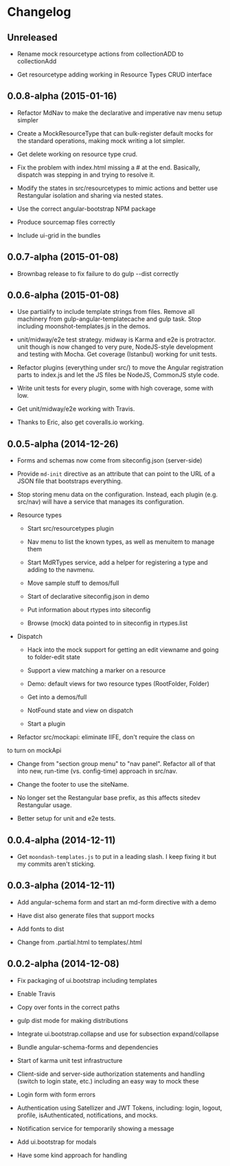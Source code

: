 # Changelog

## Unreleased

- Rename mock resourcetype actions from collectionADD to collectionAdd

- Get resourcetype adding working in Resource Types CRUD interface

## 0.0.8-alpha (2015-01-16)

- Refactor MdNav to make the declarative and imperative nav menu setup 
simpler

- Create a MockResourceType that can bulk-register default mocks for 
the standard operations, making mock writing a lot simpler.

- Get delete working on resource type crud.

- Fix the problem with index.html missing a # at the end. Basically, 
dispatch was stepping in and trying to resolve it.

- Modify the states in src/resourcetypes to mimic actions and better 
use Restangular isolation and sharing via nested states.

- Use the correct angular-bootstrap NPM package

- Produce sourcemap files correctly

- Include ui-grid in the bundles

## 0.0.7-alpha (2015-01-08)

- Brownbag release to fix failure to do gulp --dist correctly

## 0.0.6-alpha (2015-01-08)

- Use partialify to include template strings from files. Remove all 
machinery from gulp-angular-templatecache and gulp task. Stop including
moonshot-templates.js in the demos.

- unit/midway/e2e test strategy. midway is Karma and e2e is protractor.
unit though is now changed to very pure, NodeJS-style development and 
testing with Mocha. Get coverage (Istanbul) working for unit tests.

- Refactor plugins (everything under src/) to move the Angular 
registration parts to index.js and let the JS files be NodeJS, CommonJS
style code.

- Write unit tests for every plugin, some with high coverage, some with
low.

- Get unit/midway/e2e working with Travis.

- Thanks to Eric, also get coveralls.io working.

## 0.0.5-alpha (2014-12-26)

- Forms and schemas now come from siteconfig.json (server-side)

- Provide ``md-init`` directive as an attribute that can point to the 
URL of a JSON file that bootstraps everything.

- Stop storing menu data on the configuration. Instead, each plugin 
 (e.g. src/nav) will have a service that manages its configuration.

- Resource types

    * Start src/resourcetypes plugin
    
    * Nav menu to list the known types, as well as menuitem to manage 
    them
    
    * Start MdRTypes service, add a helper for registering a type and 
    adding to the navmenu.
    
    * Move sample stuff to demos/full
    
    * Start of declarative siteconfig.json in demo
    
    * Put information about rtypes into siteconfig
    
    * Browse (mock) data pointed to in siteconfig in rtypes.list

- Dispatch

    * Hack into the mock support for getting an edit viewname and going 
      to folder-edit state

    * Support a view matching a marker on a resource

    * Demo: default views for two resource types (RootFolder, Folder)

    * Get into a demos/full

    * NotFound state and view on dispatch

    * Start a plugin

- Refactor src/mockapi: eliminate IIFE, don't require the class on 
<body> to turn on mockApi

- Change from "section group menu" to "nav panel". Refactor all of that
 into new, run-time (vs. config-time) approach in src/nav.

- Change the footer to use the siteName.

- No longer set the Restangular base prefix, as this affects sitedev 
Restangular usage.

- Better setup for unit and e2e tests.

## 0.0.4-alpha (2014-12-11)

- Get ``moondash-templates.js`` to put in a leading slash. I keep 
fixing it but my commits aren't sticking.

## 0.0.3-alpha (2014-12-11)

- Add angular-schema form and start an md-form directive with a demo

- Have dist also generate files that support mocks

- Add fonts to dist

- Change from .partial.html to templates/.html

## 0.0.2-alpha (2014-12-08)

- Fix packaging of ui.bootstrap including templates

- Enable Travis

- Copy over fonts in the correct paths

- gulp dist mode for making distributions

- Integrate ui.bootstrap.collapse and use for subsection expand/collapse

- Bundle angular-schema-forms and dependencies

- Start of karma unit test infrastructure

- Client-side and server-side authorization statements and handling 
(switch to login state, etc.) including an easy way to mock these

- Login form with form errors

- Authentication using Satellizer and JWT Tokens, including: login, 
logout, profile, isAuthenticated, notifications, and mocks.

- Notification service for temporarily showing a message

- Add ui.bootstrap for modals

- Have some kind approach for handling <title>

- Put MdLayout in $rootScope.layout as a simple way to get things in 
templates

- Include Restangular, switch to using it

- moondash.mockapi component to allow easy mocking of REST API

- Demonstrate how to override a parent named view (e.g. hijack the 
entire layout)

- Global sections that is there by default and can be injected into

- MdSections service for accumulating the groups/section/subsection 
hierarchy from the declared states


## 0.0.1-alpha (2014-11-28)

- Start a GitHub Pages presence at moonshotproject.github.io/moonshot

- Create demos that explain the base layout

- Start the Moondash Layout component

- Integrate ui-router

- Angular template cache as part of gulp builds

- Better error notification in gulp tasks

- Re-organize src into components

- External (vendors) and app bundles (concat, minified, sourcemaps) based
 on browserify and CommonJS

- Initial layout of gulp tasks with browserify, watch, sass, BrowserSync